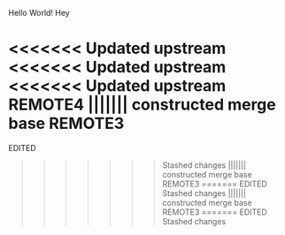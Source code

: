 Hello World!
Hey

<<<<<<< Updated upstream
<<<<<<< Updated upstream
<<<<<<< Updated upstream
REMOTE4
||||||| constructed merge base
REMOTE3
=======
EDITED
>>>>>>> Stashed changes
||||||| constructed merge base
REMOTE3
=======
EDITED
>>>>>>> Stashed changes
||||||| constructed merge base
REMOTE3
=======
EDITED
>>>>>>> Stashed changes
